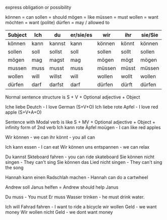 express obligation or possibility

können = can
sollen = should
mögen = like
müssen = must
wollen = want
möchten = want (polite)
dürfen = may / allowed to


|Subject|Ich|du|er/sie/es|wir|ihr|sie/Sie |
|-------|---|--|---------|---|----|--------|
|können |kann|kannst|kann|können|könnt|können|
|sollen|soll|sollst|soll|sollen|sollt|sollen|
|mögen|mag|magst|mag|mögen|mögt|mögen|
|mussen|muss|musst|muss|müssen|müsst|müssen|
|wollen|will|willst|will|wollen|wollt|wollen|
|dürfen|darf|darfst|darf|dürfen|dürft|dürfen|

Normal sentence structure is S + V + Optional adjective + Object

Iche liebe Deutch - I love German (S+V+O)
Ich liebe rote Apfel - I love red apple (S+V+A+O)

Sentence with Modal verb is like S + MV + Optional adjective + Object + infinity form of 2nd verb
Ich kann rote Äpfel moügen - I can like red apples

Wir können - we can
ihr könnt - you all can

Ich kann essen - I can eat
Wir können uns entspannen - we can relax

Du kannst Skteboard fahren - you can ride skateboard
Sie können nicht singen  - They can't sing
Sie können das Lied nicht singen - They can't sing the song

Hannah kann einen Radschlah machen - Hannah can do a cartwheel


Andrew soll Janus helfen = Andrew should help Janus

Du muss - You must
Er muss Wasser trinken - he must drink water.

Ich will Fahrad fahren - I want to ride a bicycle
wir wollen Geld - we want money
Wir wollen nicht Geld - we dont want money
